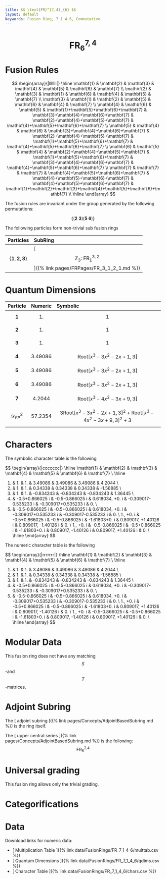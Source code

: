 ```yaml
---
title: $$ \text{FR}^{7,4}_{6} $$
layout: default
keywords: Fusion Ring, 7_1_4_6, Commutative
---
```

# $$ \text{FR}^{7,4}_{6} $$


# Fusion Rules

$$
\begin{array}{|lllllll|}
\hline
 \mathbf{1} & \mathbf{2} & \mathbf{3} & \mathbf{4} & \mathbf{5} & \mathbf{6} & \mathbf{7} \\
 \mathbf{2} & \mathbf{3} & \mathbf{1} & \mathbf{6} & \mathbf{4} & \mathbf{5} & \mathbf{7} \\
 \mathbf{3} & \mathbf{1} & \mathbf{2} & \mathbf{5} & \mathbf{6} & \mathbf{4} & \mathbf{7} \\
 \mathbf{4} & \mathbf{6} & \mathbf{5} & \mathbf{1}+\mathbf{5}+\mathbf{6}+\mathbf{7} & \mathbf{3}+\mathbf{4}+\mathbf{6}+\mathbf{7} & \mathbf{2}+\mathbf{4}+\mathbf{5}+\mathbf{7} & \mathbf{4}+\mathbf{5}+\mathbf{6}+\mathbf{7} \\
 \mathbf{5} & \mathbf{4} & \mathbf{6} & \mathbf{3}+\mathbf{4}+\mathbf{6}+\mathbf{7} & \mathbf{2}+\mathbf{4}+\mathbf{5}+\mathbf{7} & \mathbf{1}+\mathbf{5}+\mathbf{6}+\mathbf{7} & \mathbf{4}+\mathbf{5}+\mathbf{6}+\mathbf{7} \\
 \mathbf{6} & \mathbf{5} & \mathbf{4} & \mathbf{2}+\mathbf{4}+\mathbf{5}+\mathbf{7} & \mathbf{1}+\mathbf{5}+\mathbf{6}+\mathbf{7} & \mathbf{3}+\mathbf{4}+\mathbf{6}+\mathbf{7} & \mathbf{4}+\mathbf{5}+\mathbf{6}+\mathbf{7} \\
 \mathbf{7} & \mathbf{7} & \mathbf{7} & \mathbf{4}+\mathbf{5}+\mathbf{6}+\mathbf{7} & \mathbf{4}+\mathbf{5}+\mathbf{6}+\mathbf{7} & \mathbf{4}+\mathbf{5}+\mathbf{6}+\mathbf{7} & \mathbf{1}+\mathbf{2}+\mathbf{3}+\mathbf{4}+\mathbf{5}+\mathbf{6}+\mathbf{7} \\
\hline
\end{array}
$$


The fusion rules are invariant under the group generated by the following permutations:

$$ \{(\mathbf{2} \  \mathbf{3}) (\mathbf{5} \  \mathbf{6})\} $$


The following particles form non-trivial sub fusion rings

| Particles | SubRing |
| :------ | :------ |
| $$ \{\mathbf{1},\mathbf{2},\mathbf{3}\} $$ | [ $$ \mathbb{Z}_3:\ \text{FR}^{3,2}_{1} $$ ]({% link pages/FRPages/FR_3_1_2_1.md %}) |

# Quantum Dimensions

| Particle | Numeric | Symbolic |
| :------ | :------ | :------ |
| $$ \mathbf{1} $$ | $$ 1. $$ | $$ 1 $$ |
| $$ \mathbf{2} $$ | $$ 1. $$ | $$ 1 $$ |
| $$ \mathbf{3} $$ | $$ 1. $$ | $$ 1 $$ |
| $$ \mathbf{4} $$ | $$ 3.49086 $$ | $$ \text{Root}\left[x^3-3 x^2-2 x+1,3\right] $$ |
| $$ \mathbf{5} $$ | $$ 3.49086 $$ | $$ \text{Root}\left[x^3-3 x^2-2 x+1,3\right] $$ |
| $$ \mathbf{6} $$ | $$ 3.49086 $$ | $$ \text{Root}\left[x^3-3 x^2-2 x+1,3\right] $$ |
| $$ \mathbf{7} $$ | $$ 4.2044 $$ | $$ \text{Root}\left[x^3-4 x^2-3 x+9,3\right] $$ |
| $$ \mathcal{D}_{FP}^2 $$ | $$ 57.2354 $$ | $$ 3 \text{Root}\left[x^3-3 x^2-2 x+1,3\right]^2+\text{Root}\left[x^3-4 x^2-3 x+9,3\right]^2+3 $$ |

# Characters

The symbolic character table is the following

$$
\begin{array}{|ccccccc|}
\hline
 \mathbf{1} & \mathbf{2} & \mathbf{3} & \mathbf{4} & \mathbf{5} & \mathbf{6} & \mathbf{7} \\
\hline
 1. & 1. & 1. & 3.49086 & 3.49086 & 3.49086 & 4.2044 \\
 1. & 1. & 1. & 0.34338 & 0.34338 & 0.34338 & -1.56885 \\
 1. & 1. & 1. & -0.834243 & -0.834243 & -0.834243 & 1.36445 \\
 1. & -0.5+0.866025 i & -0.5-0.866025 i & 0.618034\, +0. i & -0.309017-0.535233 i & -0.309017+0.535233 i & 0. \\
 1. & -0.5-0.866025 i & -0.5+0.866025 i & 0.618034\, +0. i & -0.309017+0.535233 i & -0.309017-0.535233 i & 0. \\
 1.\, +0. i & -0.5+0.866025 i & -0.5-0.866025 i & -1.61803+0. i & 0.809017\, +1.40126 i & 0.809017\, -1.40126 i & 0. \\
 1.\, +0. i & -0.5-0.866025 i & -0.5+0.866025 i & -1.61803+0. i & 0.809017\, -1.40126 i & 0.809017\, +1.40126 i & 0. \\
\hline
\end{array}
$$

The numeric character table is the following

$$
\begin{array}{|rrrrrrr|}
\hline
 \mathbf{1} & \mathbf{2} & \mathbf{3} & \mathbf{4} & \mathbf{5} & \mathbf{6} & \mathbf{7} \\
\hline
 1. & 1. & 1. & 3.49086 & 3.49086 & 3.49086 & 4.2044 \\
 1. & 1. & 1. & 0.34338 & 0.34338 & 0.34338 & -1.56885 \\
 1. & 1. & 1. & -0.834243 & -0.834243 & -0.834243 & 1.36445 \\
 1. & -0.5+0.866025 i & -0.5-0.866025 i & 0.618034\, +0. i & -0.309017-0.535233 i & -0.309017+0.535233 i & 0. \\
 1. & -0.5-0.866025 i & -0.5+0.866025 i & 0.618034\, +0. i & -0.309017+0.535233 i & -0.309017-0.535233 i & 0. \\
 1.\, +0. i & -0.5+0.866025 i & -0.5-0.866025 i & -1.61803+0. i & 0.809017\, +1.40126 i & 0.809017\, -1.40126 i & 0. \\
 1.\, +0. i & -0.5-0.866025 i & -0.5+0.866025 i & -1.61803+0. i & 0.809017\, -1.40126 i & 0.809017\, +1.40126 i & 0. \\
\hline
\end{array}
$$

# Modular Data

This fusion ring does not have any matching $$ S $$-and $$ T $$-matrices.

# Adjoint Subring

The [ adjoint subring ]({% link pages/Concepts/AdjointBasedSubring.md %}) is the ring itself.

The [ upper central series ]({% link pages/Concepts/AdjointBasedSubring.md %}) is the following:
$$ \text{FR}^{7,4}_{6} $$

# Universal grading

This fusion ring allows only the trivial grading.

# Categorifications



# Data

Download links for numeric data:

* [ Multiplication Table ]({% link data/FusionRings/FR_7_1_4_6/multtab.csv %})
* [ Quantum Dimensions ]({% link data/FusionRings/FR_7_1_4_6/qdims.csv %})
* [ Character Table ]({% link data/FusionRings/FR_7_1_4_6/chars.csv %})
